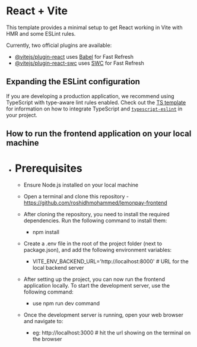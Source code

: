 # React + Vite

This template provides a minimal setup to get React working in Vite with HMR and some ESLint rules.

Currently, two official plugins are available:

- [@vitejs/plugin-react](https://github.com/vitejs/vite-plugin-react/blob/main/packages/plugin-react) uses [Babel](https://babeljs.io/) for Fast Refresh
- [@vitejs/plugin-react-swc](https://github.com/vitejs/vite-plugin-react/blob/main/packages/plugin-react-swc) uses [SWC](https://swc.rs/) for Fast Refresh

## Expanding the ESLint configuration

If you are developing a production application, we recommend using TypeScript with type-aware lint rules enabled. Check out the [TS template](https://github.com/vitejs/vite/tree/main/packages/create-vite/template-react-ts) for information on how to integrate TypeScript and [`typescript-eslint`](https://typescript-eslint.io) in your project.

## How to run the frontend application on your local machine

 - # Prerequisites

   - Ensure Node.js installed on your local machine

   - Open a terminal and clone this repository - https://github.com/roshidhmohammed/lemonpay-frontend

   - After cloning the repository, you need to install the required dependencies. Run the following command to install them:
        - npm install

   - Create a .env file in the root of the project folder (next to package.json), and add the following environment variables:
        - VITE_ENV_BACKEND_URL='http://localhost:8000' # URL for the local backend server

   - After setting up the project, you can now run the frontend application locally. To start the development server, use the  following command:
        - use npm run dev command

   - Once the development server is running, open your web browser and navigate to:
        - eg: http://localhost:3000 # hit the url showing on the terminal on the browser


